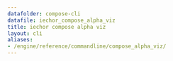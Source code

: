 ```yaml
---
datafolder: compose-cli
datafile: iechor_compose_alpha_viz
title: iechor compose alpha viz
layout: cli
aliases:
- /engine/reference/commandline/compose_alpha_viz/
---
```


<!--
Sorry, but the contents of this page are automatically generated from
iEchor's source code. If you want to suggest a change to the text that appears
here, you'll need to find the string by searching this repo:
https://github.com/iechor/compose
-->
